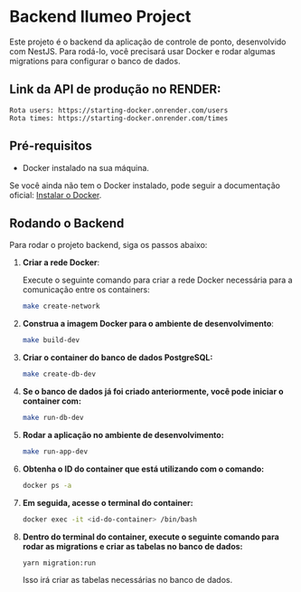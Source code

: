 # Backend Ilumeo Project

Este projeto é o backend da aplicação de controle de ponto, desenvolvido com NestJS. Para rodá-lo, você precisará usar Docker e rodar algumas migrations para configurar o banco de dados.

## Link da API de produção no RENDER:

    Rota users: https://starting-docker.onrender.com/users
    Rota times: https://starting-docker.onrender.com/times

## Pré-requisitos

- Docker instalado na sua máquina.

Se você ainda não tem o Docker instalado, pode seguir a documentação oficial: [Instalar o Docker](https://docs.docker.com/get-docker/).

## Rodando o Backend

Para rodar o projeto backend, siga os passos abaixo:

1. **Criar a rede Docker**:

   Execute o seguinte comando para criar a rede Docker necessária para a comunicação entre os containers:

   ```bash
   make create-network
   ```

2. **Construa a imagem Docker para o ambiente de desenvolvimento**:
   ```bash
   make build-dev
   ```
3. **Criar o container do banco de dados PostgreSQL:**
   ```bash
   make create-db-dev
   ```
4. **Se o banco de dados já foi criado anteriormente, você pode iniciar o container com:**

   ```bash
   make run-db-dev
   ```

5. **Rodar a aplicação no ambiente de desenvolvimento:**

   ```bash
   make run-app-dev
   ```

6. **Obtenha o ID do container que está utilizando com o comando:**

   ```bash
   docker ps -a
   ```

7. **Em seguida, acesse o terminal do container:**

   ```bash
   docker exec -it <id-do-container> /bin/bash
   ```

8. **Dentro do terminal do container, execute o seguinte comando para rodar as migrations e criar as tabelas no banco de dados:**

   ```bash
   yarn migration:run
   ```

   Isso irá criar as tabelas necessárias no banco de dados.
